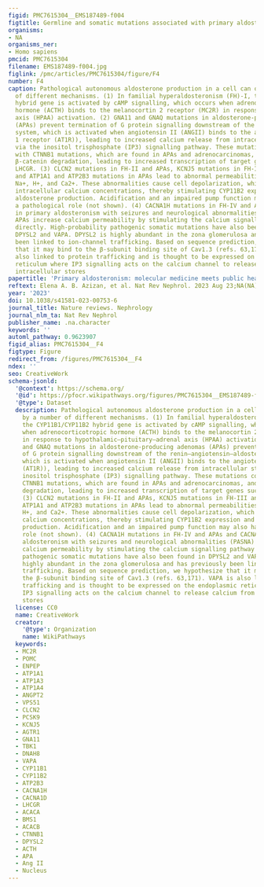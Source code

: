 ```yaml
---
figid: PMC7615304__EMS187489-f004
figtitle: Germline and somatic mutations associated with primary aldosteronism
organisms:
- NA
organisms_ner:
- Homo sapiens
pmcid: PMC7615304
filename: EMS187489-f004.jpg
figlink: /pmc/articles/PMC7615304/figure/F4
number: F4
caption: Pathological autonomous aldosterone production in a cell can occur by a number
  of different mechanisms. (1) In familial hyperaldosteronism (FH)-I, the CYP11B1/CYP11B2
  hybrid gene is activated by cAMP signalling, which occurs when adrenocorticotropic
  hormone (ACTH) binds to the melanocortin 2 receptor (MC2R) in response to hypothalamic–pituitary–adrenal
  axis (HPAA) activation. (2) GNA11 and GNAQ mutations in aldosterone-producing adenomas
  (APAs) prevent termination of G protein signalling downstream of the renin–angiotensin–aldosterone
  system, which is activated when angiotensin II (ANGII) binds to the angiotensin
  1 receptor (AT1R)), leading to increased calcium release from intracellular stores
  via the inositol trisphosphate (IP3) signalling pathway. These mutations co-occur
  with CTNNB1 mutations, which are found in APAs and adrenocarcinomas, and prevent
  β-catenin degradation, leading to increased transcription of target genes such as
  LHCGR. (3) CLCN2 mutations in FH-II and APAs, KCNJ5 mutations in FH-III and APAs,
  and ATP1A1 and ATP2B3 mutations in APAs lead to abnormal permeabilities for Cl-
  Na+, H+, and Ca2+. These abnormalities cause cell depolarization, which increases
  intracellular calcium concentrations, thereby stimulating CYP11B2 expression and
  aldosterone production. Acidification and an impaired pump function may also have
  a pathological role (not shown). (4) CACNA1H mutations in FH-IV and APAs and CACNA1D
  in primary aldosteronism with seizures and neurological abnormalities (PASNA) and
  APAs increase calcium permeability by stimulating the calcium signalling pathway
  directly. High-probability pathogenic somatic mutations have also been found in
  DPYSL2 and VAPA. DPYSL2 is highly abundant in the zona glomerulosa and has previously
  been linked to ion-channel trafficking. Based on sequence prediction, we hypothesize
  that it may bind to the β-subunit binding site of Cav1.3 (refs. 63,171). VAPA is
  also linked to protein trafficking and is thought to be expressed on the endoplasmic
  reticulum where IP3 signalling acts on the calcium channel to release calcium from
  intracellular stores
papertitle: 'Primary aldosteronism: molecular medicine meets public health'
reftext: Elena A. B. Azizan, et al. Nat Rev Nephrol. 2023 Aug 23;NA(NA).
year: '2023'
doi: 10.1038/s41581-023-00753-6
journal_title: Nature reviews. Nephrology
journal_nlm_ta: Nat Rev Nephrol
publisher_name: .na.character
keywords: ''
automl_pathway: 0.9623907
figid_alias: PMC7615304__F4
figtype: Figure
redirect_from: /figures/PMC7615304__F4
ndex: ''
seo: CreativeWork
schema-jsonld:
  '@context': https://schema.org/
  '@id': https://pfocr.wikipathways.org/figures/PMC7615304__EMS187489-f004.html
  '@type': Dataset
  description: Pathological autonomous aldosterone production in a cell can occur
    by a number of different mechanisms. (1) In familial hyperaldosteronism (FH)-I,
    the CYP11B1/CYP11B2 hybrid gene is activated by cAMP signalling, which occurs
    when adrenocorticotropic hormone (ACTH) binds to the melanocortin 2 receptor (MC2R)
    in response to hypothalamic–pituitary–adrenal axis (HPAA) activation. (2) GNA11
    and GNAQ mutations in aldosterone-producing adenomas (APAs) prevent termination
    of G protein signalling downstream of the renin–angiotensin–aldosterone system,
    which is activated when angiotensin II (ANGII) binds to the angiotensin 1 receptor
    (AT1R)), leading to increased calcium release from intracellular stores via the
    inositol trisphosphate (IP3) signalling pathway. These mutations co-occur with
    CTNNB1 mutations, which are found in APAs and adrenocarcinomas, and prevent β-catenin
    degradation, leading to increased transcription of target genes such as LHCGR.
    (3) CLCN2 mutations in FH-II and APAs, KCNJ5 mutations in FH-III and APAs, and
    ATP1A1 and ATP2B3 mutations in APAs lead to abnormal permeabilities for Cl- Na+,
    H+, and Ca2+. These abnormalities cause cell depolarization, which increases intracellular
    calcium concentrations, thereby stimulating CYP11B2 expression and aldosterone
    production. Acidification and an impaired pump function may also have a pathological
    role (not shown). (4) CACNA1H mutations in FH-IV and APAs and CACNA1D in primary
    aldosteronism with seizures and neurological abnormalities (PASNA) and APAs increase
    calcium permeability by stimulating the calcium signalling pathway directly. High-probability
    pathogenic somatic mutations have also been found in DPYSL2 and VAPA. DPYSL2 is
    highly abundant in the zona glomerulosa and has previously been linked to ion-channel
    trafficking. Based on sequence prediction, we hypothesize that it may bind to
    the β-subunit binding site of Cav1.3 (refs. 63,171). VAPA is also linked to protein
    trafficking and is thought to be expressed on the endoplasmic reticulum where
    IP3 signalling acts on the calcium channel to release calcium from intracellular
    stores
  license: CC0
  name: CreativeWork
  creator:
    '@type': Organization
    name: WikiPathways
  keywords:
  - MC2R
  - POMC
  - ENPEP
  - ATP1A1
  - ATP1A3
  - ATP1A4
  - ANGPT2
  - VPS51
  - CLCN2
  - PCSK9
  - KCNJ5
  - AGTR1
  - GNA11
  - TBK1
  - DNAH8
  - VAPA
  - CYP11B1
  - CYP11B2
  - ATP2B3
  - CACNA1H
  - CACNA1D
  - LHCGR
  - ACACA
  - BMS1
  - ACACB
  - CTNNB1
  - DPYSL2
  - ACTH
  - APA
  - Ang II
  - Nucleus
---
```

